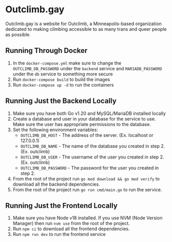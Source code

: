# Outclimb.gay

Outclimb.gay is a website for Outclimb, a Minneapolis-based organization dedicated to making climbing accessible to as many trans and queer people as possible.

## Running Through Docker

1. In the `docker-compose.yml` make sure to change the `OUTCLIMB_DB_PASSWORD` under the `backend` service and `MARIADB_PASSWORD` under the `db` service to something more secure
2. Run `docker-compose build` to build the images
3. Run `docker-compose up -d` to run the containers

## Running Just the Backend Locally

1. Make sure you have both Go v1.20 and MySQL/MariaDB installed locally
2. Create a database and user in your database for the service to use. Make sure the user has appropriate permissions to the database.
3. Set the following environment variables:
   - `OUTCLIMB_DB_HOST` - The address of the server. (Ex. localhost or 127.0.0.1)
   - `OUTCLIMB_DB_NAME` - The name of the database you created in step 2. (Ex. outclimb)
   - `OUTCLIMB_DB_USER` - The username of the user you created in step 2. (Ex. outclimb)
   - `OUTCLIMB_DB_PASSWORD` - The password for the user you created in step 2.
4. From the root of the project run `go mod download && go mod verify` to download all the backend dependencies.
5. From the root of the project run `go run cmd/main.go` to run the service.

## Running Just the Frontend Locally

1. Make sure you have Node v18 installed. If you use NVM (Node Version Manager) then run `nvm use` from the root of the project.
2. Run `npm ci` to download all the frontend dependencies.
3. Run `npm run dev` to run the frontend service
